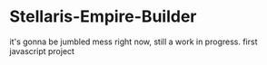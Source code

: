# Stellaris-Empire-Builder
it's gonna be jumbled mess right now, still a work in progress. first javascript project

